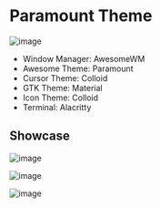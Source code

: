 # Paramount Theme
![image](https://github.com/fafuja/paramount/assets/46684536/eb4713e5-8297-40ca-a1c1-67f0be81223c)

 - Window Manager: AwesomeWM
 - Awesome Theme: Paramount
 - Cursor Theme: Colloid
 - GTK Theme: Material
 - Icon Theme: Colloid
 - Terminal: Alacritty

## Showcase
![image](https://github.com/fafuja/paramount/assets/46684536/ae10cb8f-2c11-4748-97a8-8876ca79cd5c)

![image](https://github.com/fafuja/paramount/assets/46684536/fbe9951d-320b-4b5c-acd1-9210f52c8e2d)

![image](https://github.com/fafuja/paramount/assets/46684536/bb7ea147-297b-47d2-949b-ac2c7752ea28)

